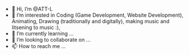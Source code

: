 - 👋 Hi, I’m @ATT-L
- 👀 I’m interested in Coding (Game Development, Website Development), Animating, Drawing (traditionally and digitally), making music and litsening to music :), 
- 🌱 I’m currently learning ...
- 💞️ I’m looking to collaborate on ...
- 📫 How to reach me ...

<!---
ATT-L/ATT-L is a ✨ special ✨ repository because its `README.md` (this file) appears on your GitHub profile.
You can click the Preview link to take a look at your changes.
--->
